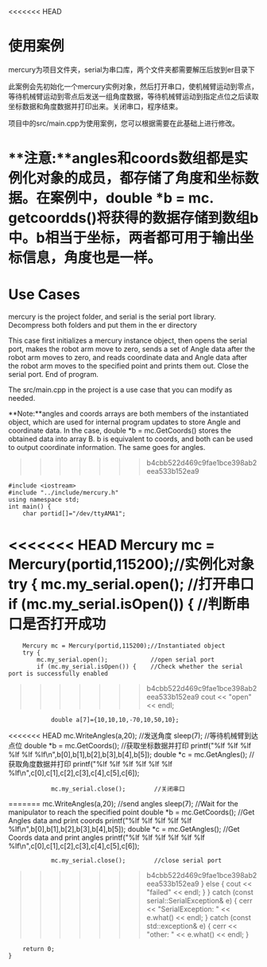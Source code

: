 <<<<<<< HEAD
# 使用案例

mercury为项目文件夹，serial为串口库，两个文件夹都需要解压后放到er目录下

此案例会先初始化一个mercury实例对象，然后打开串口，使机械臂运动到零点，等待机械臂运动到零点后发送一组角度数据，等待机械臂运动到指定点位之后读取坐标数据和角度数据并打印出来。关闭串口，程序结束。

项目中的src/main.cpp为使用案例，您可以根据需要在此基础上进行修改。

**注意:**angles和coords数组都是实例化对象的成员，都存储了角度和坐标数据。在案例中，double *b = mc. getcoordds()将获得的数据存储到数组b中。b相当于坐标，两者都可用于输出坐标信息，角度也是一样。
=======
# Use Cases

mercury is the project folder, and serial is the serial port library. Decompress both folders and put them in the er directory

This case first initializes a mercury instance object, then opens the serial port, makes the robot arm move to zero, sends a set of Angle data after the robot arm moves to zero, and reads coordinate data and Angle data after the robot arm moves to the specified point and prints them out. Close the serial port. End of program.

The src/main.cpp in the project is a use case that you can modify as needed.

**Note:**angles and coords arrays are both members of the instantiated object, which are used for internal program updates to store Angle and coordinate data. In the case, double *b = mc.GetCoords() stores the obtained data into array B. b is equivalent to coords, and both can be used to output coordinate information. The same goes for angles.
>>>>>>> b4cbb522d469c9fae1bce398ab2eea533b152ea9

	#include <iostream>
	#include "../include/mercury.h"
	using namespace std;
	int main() {
		char portid[]="/dev/ttyAMA1";
<<<<<<< HEAD
	    Mercury mc = Mercury(portid,115200);//实例化对象
	    try {
	        mc.my_serial.open(); 			//打开串口
	        if (mc.my_serial.isOpen()) {	//判断串口是否打开成功
=======
	    Mercury mc = Mercury(portid,115200);//Instantiated object
	    try {
	        mc.my_serial.open(); 			//open serial port
	        if (mc.my_serial.isOpen()) {	//Check whether the serial port is successfully enabled
>>>>>>> b4cbb522d469c9fae1bce398ab2eea533b152ea9
	            cout << "open" << endl;


	            double a[7]={10,10,10,-70,10,50,10};
<<<<<<< HEAD
	            mc.WriteAngles(a,20);       //发送角度
	            sleep(7);                   //等待机械臂到达点位
	            double *b = mc.GetCoords(); //获取坐标数据并打印
	            printf("%lf %lf %lf %lf %lf %lf\n",b[0],b[1],b[2],b[3],b[4],b[5]);
				double *c = mc.GetAngles(); //获取角度数据并打印
	            printf("%lf %lf %lf %lf %lf %lf %lf\n",c[0],c[1],c[2],c[3],c[4],c[5],c[6]);

	
	            mc.my_serial.close();	 	 //关闭串口
=======
	            mc.WriteAngles(a,20);       //send angles
	            sleep(7);                   //Wait for the manipulator to reach the specified point
	            double *b = mc.GetCoords(); //Get Angles data and print coords
	            printf("%lf %lf %lf %lf %lf %lf\n",b[0],b[1],b[2],b[3],b[4],b[5]);
				double *c = mc.GetAngles(); //Get Coords data and print angles
	            printf("%lf %lf %lf %lf %lf %lf %lf\n",c[0],c[1],c[2],c[3],c[4],c[5],c[6]);

	
	            mc.my_serial.close();	 	 //close serial port
>>>>>>> b4cbb522d469c9fae1bce398ab2eea533b152ea9
	        } else {
	            cout << "failed" << endl;
	        }
	    }
	    catch (const serial::SerialException& e) {
	        cerr << "SerialException: " << e.what() << endl;
	    } catch (const std::exception& e) {
	        cerr << "other: " << e.what() << endl;
	    }
	
	    return 0;
	}
